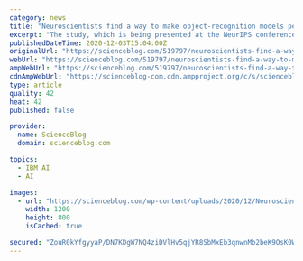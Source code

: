 ```yaml
---
category: news
title: "Neuroscientists find a way to make object-recognition models perform better"
excerpt: "The study, which is being presented at the NeurIPS conference this month, is also co-authored by MIT graduate student Martin Schrimpf, MIT visiting student Franziska Geiger, and MIT-IBM Watson AI Lab Director David Cox. Mimicking the brain Recognizing ..."
publishedDateTime: 2020-12-03T15:04:00Z
originalUrl: "https://scienceblog.com/519797/neuroscientists-find-a-way-to-make-object-recognition-models-perform-better/"
webUrl: "https://scienceblog.com/519797/neuroscientists-find-a-way-to-make-object-recognition-models-perform-better/"
ampWebUrl: "https://scienceblog.com/519797/neuroscientists-find-a-way-to-make-object-recognition-models-perform-better/amp/"
cdnAmpWebUrl: "https://scienceblog-com.cdn.ampproject.org/c/s/scienceblog.com/519797/neuroscientists-find-a-way-to-make-object-recognition-models-perform-better/amp/"
type: article
quality: 42
heat: 42
published: false

provider:
  name: ScienceBlog
  domain: scienceblog.com

topics:
  - IBM AI
  - AI

images:
  - url: "https://scienceblog.com/wp-content/uploads/2020/12/Neuroscientists-find-a-way-to-make-object-recognition-models-perform-better-.jpg"
    width: 1200
    height: 800
    isCached: true

secured: "ZouR0kYfgyyaP/DN7KDgW7NQ4ziDVlHv5qjYR8SbMxEb3qnwnMb2beK9OsK0WDikccsCaY8oausWQm0oRLuE/T8K6C+BmGzicCELRKHWm/dGPl7DkQYiYQhNn4Nd+qu5wSHb/1riGnnwypR6scPblE6NaTSCTe/8S8PEjcidYgn8WREdyESYLstfWjbQ9RyeNseoRmHJejtAJ+mqKZaVsThCiIJredKfejLfQjHYoKqVxRS2xrnulNEqpSsBe/+NNqEVSL9I/QQbU1514EjPRP3VHudHv8hUlz9GtNg1eEsuVzLt3S4Y0e8OQHmgjidaUSb29FReDAVsJPOjbw/A5F2FdkOUZpCxmiVW/y+xMIA=;QjkeWRU5Y0LCU9woD6OI3A=="
---
```


